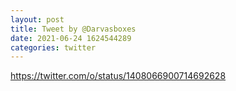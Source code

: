 ```yaml
--- 
layout: post 
title: Tweet by @Darvasboxes 
date: 2021-06-24 1624544289 
categories: twitter 
--- 
```

https://twitter.com/o/status/1408066900714692628